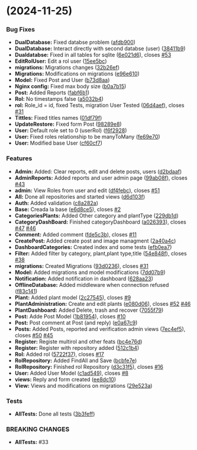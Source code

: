 #  (2024-11-25)


### Bug Fixes

* **DualDatabase:** Fixed databse problem ([afdb900](https://github.com/JonayKB/CuidadoPlantas/commit/afdb900800a7a3e59a9b10e10d99de53ccde6f1d))
* **DualDatabase:** Interact directly with second databse (user) ([38411b9](https://github.com/JonayKB/CuidadoPlantas/commit/38411b9f9934a20d5e66ced83c55b4c306a337f3))
* **Dualdatabse:** Fixed in all tables for sqlite ([6e021d6](https://github.com/JonayKB/CuidadoPlantas/commit/6e021d62299a47990b5c4ae3e1bd4b1ef9642ecc)), closes [#53](https://github.com/JonayKB/CuidadoPlantas/issues/53)
* **EditRolUser:** Edit a rol user ([15ee5bc](https://github.com/JonayKB/CuidadoPlantas/commit/15ee5bce8d45e8369cf5fdc545381745a6dec7fd))
* **migrations:** Migrations changes ([32b26ef](https://github.com/JonayKB/CuidadoPlantas/commit/32b26efb46858ff49ae2e0505eefa440ce15df18))
* **Migrations:** Modifications on migrations ([e96e610](https://github.com/JonayKB/CuidadoPlantas/commit/e96e61095eddb62d7b4d816885634904678f484d))
* **Model:** Fixed Post and User ([b73d8aa](https://github.com/JonayKB/CuidadoPlantas/commit/b73d8aa87ff6fbffea2e0283de9e4eca3aa3a50a))
* **Nginx config:** Fixed max body size ([b0a7b15](https://github.com/JonayKB/CuidadoPlantas/commit/b0a7b1558cbfdba045a538082b5b3d3edcfa500f))
* **Post:** Added Reports ([fabf6b1](https://github.com/JonayKB/CuidadoPlantas/commit/fabf6b181a9a4d216a1246b7a9b463d2a8fce188))
* **Rol:** No timestamps false ([a5032b4](https://github.com/JonayKB/CuidadoPlantas/commit/a5032b4d85daa963245cc35b5265d6d02b05c8b1))
* **rol:** Role_id = id, fixed Tests, migration User Tested ([06d4aef](https://github.com/JonayKB/CuidadoPlantas/commit/06d4aefd80eeadce7ccfa5c0be1289cfe9c70c44)), closes [#31](https://github.com/JonayKB/CuidadoPlantas/issues/31)
* **Tittles:** Fixed titles names ([01df79f](https://github.com/JonayKB/CuidadoPlantas/commit/01df79f557ac4606254a1ff45270504bc2604d6f))
* **UpdateRestore:** Fixed form Post ([98289e8](https://github.com/JonayKB/CuidadoPlantas/commit/98289e8be13a0b5d5ba1f8e347d5ca4f2c67dc11))
* **User:** Default role set to 0 (userRol) ([f6f2928](https://github.com/JonayKB/CuidadoPlantas/commit/f6f2928bb0ac96a1558011415f726d20a3f5e84d))
* **User:** Fixed roles relationship to be manyToMany ([fe69e70](https://github.com/JonayKB/CuidadoPlantas/commit/fe69e705caeacbba2439a362ecd348c81cc6fd37))
* **User:** Modified base User ([cf60cf7](https://github.com/JonayKB/CuidadoPlantas/commit/cf60cf7412ec26d661c5ce747720fd35c946c353))


### Features

* **Admin:** Added: Clear reports, edit and delete posts, users ([d2bdaaf](https://github.com/JonayKB/CuidadoPlantas/commit/d2bdaaf0cbef2ad5fea60a4bd26e4c41b5ddd478))
* **AdminReports:** Added reports and user admin page ([99ab08f](https://github.com/JonayKB/CuidadoPlantas/commit/99ab08f19992e56da1bb43fc75cac56fb7f5760e)), closes [#43](https://github.com/JonayKB/CuidadoPlantas/issues/43)
* **admin:** View Roles from user and edit ([df4febc](https://github.com/JonayKB/CuidadoPlantas/commit/df4febc513321fca81ed0de790a70f30522f0f3f)), closes [#51](https://github.com/JonayKB/CuidadoPlantas/issues/51)
* **All:** Done all repositories and started views ([d6d103f](https://github.com/JonayKB/CuidadoPlantas/commit/d6d103f3857cd198fea8344f68e5d141920f8796))
* **Auth:** Added validation ([c8a282a](https://github.com/JonayKB/CuidadoPlantas/commit/c8a282a81603ef6f193b180ee43377cfdcb53628))
* **Base:** Creada la base ([e6d8ce5](https://github.com/JonayKB/CuidadoPlantas/commit/e6d8ce5687ac7c2385c637b89a0f41677a0d89ed)), closes [#2](https://github.com/JonayKB/CuidadoPlantas/issues/2)
* **CategoriesPlants:** Added Other category and plantType ([229db1d](https://github.com/JonayKB/CuidadoPlantas/commit/229db1d0ad7fec8dd8343cf8304c354ff5a8f051))
* **CategoryDashBoard:** Finished categoryDashboard ([a026393](https://github.com/JonayKB/CuidadoPlantas/commit/a0263934e2019240fc810883597f9aea1c79f117)), closes [#47](https://github.com/JonayKB/CuidadoPlantas/issues/47) [#46](https://github.com/JonayKB/CuidadoPlantas/issues/46)
* **Comment:** Added comment ([fde5c3b](https://github.com/JonayKB/CuidadoPlantas/commit/fde5c3b185bd90b4fcf304f284a4b671952484f1)), closes [#11](https://github.com/JonayKB/CuidadoPlantas/issues/11)
* **CreatePost:** Added create post and image managment ([2a40a4c](https://github.com/JonayKB/CuidadoPlantas/commit/2a40a4cf9995953caf3e4df416d1affcb2fb6a3c))
* **DashboardCategories:** Created index and some tests ([efb0ea7](https://github.com/JonayKB/CuidadoPlantas/commit/efb0ea7387aa46c66b6e48cbd543d02e5610a34a))
* **Filter:** Added filter by category, plant,plant type,title ([54e848f](https://github.com/JonayKB/CuidadoPlantas/commit/54e848f0ad495b1b4a709e028334784b670fb5c4)), closes [#38](https://github.com/JonayKB/CuidadoPlantas/issues/38)
* **migrations:** Created Migrations ([93d0236](https://github.com/JonayKB/CuidadoPlantas/commit/93d0236cbfa0abef50fa2c66516e1751bfb50f73)), closes [#31](https://github.com/JonayKB/CuidadoPlantas/issues/31)
* **Model:** Added migrations and model modifications ([7dd07b9](https://github.com/JonayKB/CuidadoPlantas/commit/7dd07b9516a87d6ec8cb50198f450d2f8d4d1ac4))
* **Notification:** Added notification in dashboard ([628aa23](https://github.com/JonayKB/CuidadoPlantas/commit/628aa23eed00b8bf2d9d0eb37f0f6ee70f7bcc8b))
* **OfflineDatabase:** Added middleware when connection refused ([f83c141](https://github.com/JonayKB/CuidadoPlantas/commit/f83c141a831ce9372c3b2c2bf0a56fd01f705da7))
* **Plant:** Added plant model ([2c27545](https://github.com/JonayKB/CuidadoPlantas/commit/2c2754527089dbddc161b89e2fd1fa2fb2c2ca9b)), closes [#9](https://github.com/JonayKB/CuidadoPlantas/issues/9)
* **PlantAdministration:** Create and edit plants ([e080d06](https://github.com/JonayKB/CuidadoPlantas/commit/e080d0641805022ce11f0423603dbda385c85bfd)), closes [#52](https://github.com/JonayKB/CuidadoPlantas/issues/52) [#46](https://github.com/JonayKB/CuidadoPlantas/issues/46)
* **PlantDashboard:** Added Delete, trash and recover ([7055f79](https://github.com/JonayKB/CuidadoPlantas/commit/7055f79897ef068a625e9a258cc3e35712ac29a9))
* **Post:** Adde Post Model ([1b81954](https://github.com/JonayKB/CuidadoPlantas/commit/1b81954a2d6eaa72bc2d0fb57bae87e09509f4ae)), closes [#10](https://github.com/JonayKB/CuidadoPlantas/issues/10)
* **Post:** Post comment at Post (and reply) ([e0a67c9](https://github.com/JonayKB/CuidadoPlantas/commit/e0a67c96debd1c98c285d5baa61cd3f60cedcfa6))
* **Posts:** Added Posts, reported and verification admin views ([7ec4ef5](https://github.com/JonayKB/CuidadoPlantas/commit/7ec4ef5516fc8ccc33940dd2ff65e1fc0519caa1)), closes [#50](https://github.com/JonayKB/CuidadoPlantas/issues/50) [#45](https://github.com/JonayKB/CuidadoPlantas/issues/45)
* **Register:** Registe multirol and other feats ([bc4e76d](https://github.com/JonayKB/CuidadoPlantas/commit/bc4e76d179bd648da754876249a26add615f63ea))
* **Register:** Register with repository added ([512c1b4](https://github.com/JonayKB/CuidadoPlantas/commit/512c1b4defdd7c2ceb6f037536cc3b472fee16b0))
* **Rol:** Added rol ([5722f37](https://github.com/JonayKB/CuidadoPlantas/commit/5722f378b080af50bab95a21c3c336ddb2a33cb0)), closes [#17](https://github.com/JonayKB/CuidadoPlantas/issues/17)
* **RolRepository:** Added FindAll and Save ([bcbfe7e](https://github.com/JonayKB/CuidadoPlantas/commit/bcbfe7e4e1084026f3175173c61238e8bef96cb8))
* **RolRepository:** Finished rol Repository ([d3c31f5](https://github.com/JonayKB/CuidadoPlantas/commit/d3c31f54e6fc79301d31febad06af99d08e1eaa0)), closes [#16](https://github.com/JonayKB/CuidadoPlantas/issues/16)
* **User:** Added User Model ([c1ad549](https://github.com/JonayKB/CuidadoPlantas/commit/c1ad54957686d410d8d02fa7f96350736e82e5e9)), closes [#8](https://github.com/JonayKB/CuidadoPlantas/issues/8)
* **views:** Reply and form created ([ee8dc10](https://github.com/JonayKB/CuidadoPlantas/commit/ee8dc10a45c5f6f72b0e04dd31e63486b2c4e837))
* **View:** Views and modifications on migrations ([29e523a](https://github.com/JonayKB/CuidadoPlantas/commit/29e523ad9b89b852140e1a5efb944cb2ef741401))


### Tests

* **AllTests:** Done all tests ([3b3feff](https://github.com/JonayKB/CuidadoPlantas/commit/3b3feff454b93b1cc39b9d411066a65e37a88c44))


### BREAKING CHANGES

* **AllTests:** #33



